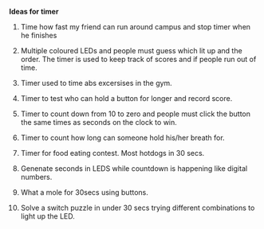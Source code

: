 **Ideas for timer**

1. Time how fast my friend can run around campus and stop timer when he finishes

2. Multiple coloured LEDs and people must guess which lit up and the order. The timer is used to keep track of scores and if people run out of time.

3. Timer used to time abs excersises in the gym.

4. Timer to test who can hold a button for longer and record score.

5. Timer to count down from 10 to zero and people must click the button the same times as seconds on the clock to win.

6. Timer to count how long can someone hold his/her breath for.

7. Timer for food eating contest. Most hotdogs in 30 secs.

8. Genenate seconds in LEDS while countdown is happening like digital numbers.

9. What a mole for 30secs using buttons.

10. Solve a switch puzzle in under 30 secs trying different combinations to light up the LED.


